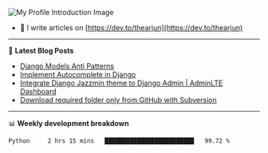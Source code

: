 ![My Profile Introduction Image](https://i.ibb.co/tLFZ15Q/gh.png)
- 📝 I write articles on [https://dev.to/thearjun](https://dev.to/thearjun)

-------

📕 **Latest Blog Posts**
<!-- BLOG-POST-LIST:START -->
- [Django Models Anti Patterns](https://dev.to/thearjun/django-models-anti-patterns-1ma1)
- [Implement Autocomplete in Django](https://dev.to/thearjun/implement-autocomplete-in-django-3h20)
- [Integrate Django Jazzmin theme to Django Admin | AdminLTE Dashboard](https://dev.to/thearjun/integrate-django-jazzmin-theme-to-django-admin-adminlte-dashboard-5aao)
- [Download required folder only from GitHub with Subversion](https://dev.to/thearjun/download-required-folder-only-from-github-with-subversion-2gpc)
<!-- BLOG-POST-LIST:END -->

-------

📊 **Weekly development breakdown**
<!--START_SECTION:waka-->
```text
Python     2 hrs 15 mins   █████████████████████████   99.72 % 
```
<!--END_SECTION:waka-->
<img src='https://profile-counter.glitch.me/thearjun/count.svg' width='0px'>
